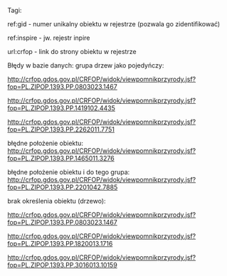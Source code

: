 Tagi:

ref:gid - numer unikalny obiektu w rejestrze (pozwala go zidentifikować)

ref:inspire - jw. rejestr inpire

url:crfop - link do strony obiektu w rejestrze

Błędy w bazie danych:
grupa drzew jako pojedyńczy: 

http://crfop.gdos.gov.pl/CRFOP/widok/viewpomnikprzyrody.jsf?fop=PL.ZIPOP.1393.PP.0803023.1467

http://crfop.gdos.gov.pl/CRFOP/widok/viewpomnikprzyrody.jsf?fop=PL.ZIPOP.1393.PP.1419102.4435

http://crfop.gdos.gov.pl/CRFOP/widok/viewpomnikprzyrody.jsf?fop=PL.ZIPOP.1393.PP.2262011.7751

błędne położenie obiektu: 
http://crfop.gdos.gov.pl/CRFOP/widok/viewpomnikprzyrody.jsf?fop=PL.ZIPOP.1393.PP.1465011.3276

błędne położenie obiektu i do tego grupa: 
http://crfop.gdos.gov.pl/CRFOP/widok/viewpomnikprzyrody.jsf?fop=PL.ZIPOP.1393.PP.2201042.7885

brak określenia obiektu (drzewo): 

http://crfop.gdos.gov.pl/CRFOP/widok/viewpomnikprzyrody.jsf?fop=PL.ZIPOP.1393.PP.0803023.1467

http://crfop.gdos.gov.pl/CRFOP/widok/viewpomnikprzyrody.jsf?fop=PL.ZIPOP.1393.PP.1820013.1716

http://crfop.gdos.gov.pl/CRFOP/widok/viewpomnikprzyrody.jsf?fop=PL.ZIPOP.1393.PP.3016013.10159




